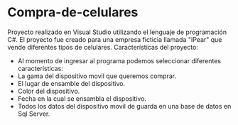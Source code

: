 # Compra-de-celulares
Proyecto realizado en Visual Studio utilizando el lenguaje de programación C#.
El proyecto fue creado para una empresa ficticia llamada "IPear" que vende diferentes tipos de celulares.
Características del proyecto:
- Al momento de ingresar al programa podemos seleccionar diferentes características:
- La gama del dispositivo movil que queremos comprar.
- El lugar de ensamble del dispositivo.
- Color del dispositivo.
- Fecha en la cual se ensambla el dispositivo.
- Todos los datos del dispositivo movil de guarda en una base de datos en Sql Server.
